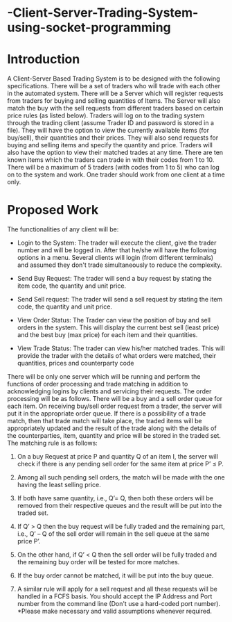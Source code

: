 # -Client-Server-Trading-System-using-socket-programming
# Introduction
A Client-Server Based Trading System is to be designed with the following specifications. There will be a set of 
traders who will trade with each other in the automated system. There will be a Server which will register 
requests from traders for buying and selling quantities of Items. The Server will also match the buy with the sell 
requests from different traders based on certain price rules (as listed below). Traders will log on to the trading 
system through the trading client (assume Trader ID and password is stored in a file). They will have the option 
to view the currently available items (for buy/sell), their quantities and their prices. They will also send 
requests for buying and selling items and specify the quantity and price. Traders will also have the option to 
view their matched trades at any time. There are ten known items which the traders can trade in with their 
codes from 1 to 10. There will be a maximum of 5 traders (with codes from 1 to 5) who can log on to the system 
and work. One trader should work from one client at a time only.
# Proposed Work
The functionalities of any client will be:
* Login to the System: The trader will execute the client, give the trader number and will be logged in. 
After that he/she will have the following options in a menu. Several clients will login (from different 
terminals) and assumed they don't trade simultaneously to reduce the complexity. 

* Send Buy Request: The trader will send a buy request by stating the item code, the quantity and unit 
price. 

* Send Sell request: The trader will send a sell request by stating the item code, the quantity and unit 
price. 

* View Order Status: The Trader can view the position of buy and sell orders in the system. This will 
display the current best sell (least price) and the best buy (max price) for each item and their quantities. 

* View Trade Status: The trader can view his/her matched trades. This will provide the trader with the 
details of what orders were matched, their quantities, prices and counterparty code

There will be only one server which will be running and perform the functions of order processing and trade 
matching in addition to acknowledging logins by clients and servicing their requests. The order processing will 
be as follows. There will be a buy and a sell order queue for each item. On receiving buy/sell order request from 
a trader, the server will put it in the appropriate order queue. If there is a possibility of a trade match, then that 
trade match will take place, the traded items will be appropriately updated and the result of the trade along 
with the details of the counterparties, item, quantity and price will be stored in the traded set. The matching 
rule is as follows:
1. On a buy Request at price P and quantity Q of an item I, the server will check if there is any pending sell 
order for the same item at price P’ ≤ P.

2. Among all such pending sell orders, the match will be made with the one having the least selling price.

3. If both have same quantity, i.e., Q’= Q, then both these orders will be removed from their respective 
queues and the result will be put into the traded set.

4. If Q’ > Q then the buy request will be fully traded and the remaining part, i.e., Q’ – Q of the sell order will 
remain in the sell queue at the same price P’. 

5. On the other hand, if Q’ < Q then the sell order will be fully traded and the remaining buy order will be 
tested for more matches.

6. If the buy order cannot be matched, it will be put into the buy queue.

7. A similar rule will apply for a sell request and all these requests will be handled in a FCFS basis.
You should accept the IP Address and Port number from the command line (Don't use a hard-coded port 
number). *Please make necessary and valid assumptions whenever required.

